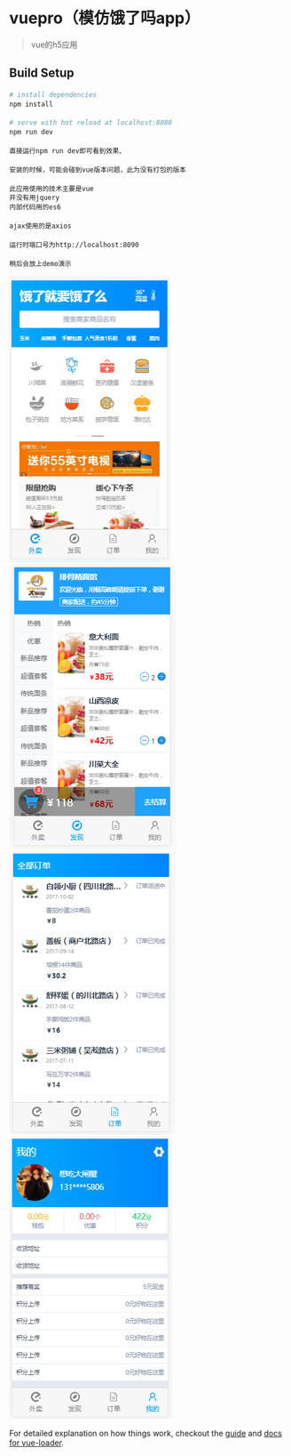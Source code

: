 # vuepro（模仿饿了吗app）

> vue的h5应用

## Build Setup

``` bash
# install dependencies
npm install

# serve with hot reload at localhost:8080
npm run dev

直接运行npm run dev即可看到效果、

安装的时候，可能会碰到vue版本问题，此为没有打包的版本

此应用使用的技术主要是vue
并没有用jquery
内部代码用的es6

ajax使用的是axios

运行时端口号为http://localhost:8090

稍后会放上demo演示
```
![Alt text](https://github.com/lucysyt/element/blob/master/static/img/1.png)
![Alt text](https://github.com/lucysyt/element/blob/master/static/img/2.png)
![Alt text](https://github.com/lucysyt/element/blob/master/static/img/3.png)
![Alt text](https://github.com/lucysyt/element/blob/master/static/img/4.png)


For detailed explanation on how things work, checkout the [guide](http://vuejs-templates.github.io/webpack/) and [docs for vue-loader](http://vuejs.github.io/vue-loader).
